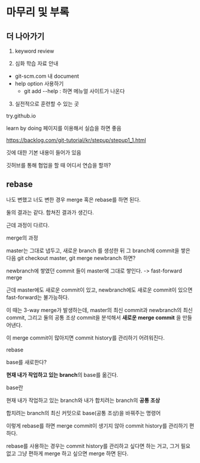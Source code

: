 # 마무리 및 부록

## 더 나아가기

1. keyword review


2. 심화 학습 자료 안내

- git-scm.com 내 document
- help option 사용하기
  - git add --help : 하면 메뉴얼 사이트가 나온다



3. 실전적으로 훈련할 수 있는 곳

try.github.io

learn by doing 페이지를 이용해서 실습을 하면 좋음

https://backlog.com/git-tutorial/kr/stepup/stepup1_1.html

깃에 대한 기본 내용이 들어가 있음

깃허브를 통해 협업을 할 때 어디서 연습을 할까?

## rebase

나도 변했고 너도 변한 경우 merge 혹은 rebase를 하면 된다.

둘의 결과는 같다. 합쳐진 결과가 생긴다.

근데 과정이 다르다.

merge의 과정

master는 그대로 냅두고, 새로운 branch 를 생성한 뒤 그 branch에 commit을 쌓은 다음 git checkout master, git merge newbranch 하면?

newbranch에 쌓였던 commit 들이 master에 그대로 쌓인다. -> fast-forward merge

근데 master에도 새로운 commit이 있고, newbranch에도 새로운 commit이 있으면 fast-forward는 불가능하다. 

이 때는 3-way merge가 발생하는데, master의 최신 commit과 newbranch의 최신 commit, 그리고 둘의 공통 조상 commit을 분석해서 **새로운 merge commit** 을 만들어낸다. 

이 merge commit이 많아지면 commit history를 관리하기 어려워진다.

rebase

base를 새로한다?

**현재 내가 작업하고 있는 branch**의 base를 옮긴다.

base란

현재 내가 작업하고 있는 branch와 내가 합치려는 branch의 **공통 조상**

합치려는 branch의 최신 커밋으로 base(공통 조상)을 바꿔주는 명령어

이렇게 rebase를 하면 merge commit이 생기지 않아 commit history를 관리하기 편하다.

rebase를 사용하는 경우는 commit history를 관리하고 싶다면 하는 거고, 그거 필요없고 그냥 편하게 merge 하고 싶으면 merge 하면 된다.

